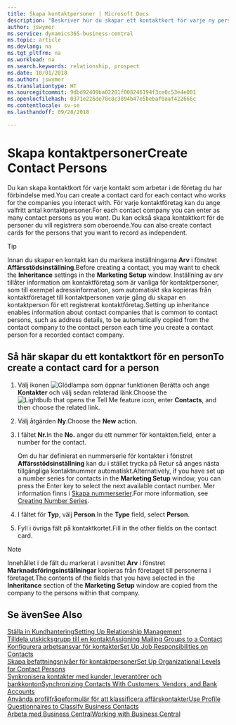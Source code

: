 ```yaml
---
title: Skapa kontaktpersoner | Microsoft Docs
description: "Beskriver hur du skapar ett kontaktkort för varje ny person eller potentiell kund som du interagerar med eller har en affärsrelation med."
author: jswymer
ms.service: dynamics365-business-central
ms.topic: article
ms.devlang: na
ms.tgt_pltfrm: na
ms.workload: na
ms.search.keywords: relationship, prospect
ms.date: 10/01/2018
ms.author: jswymer
ms.translationtype: HT
ms.sourcegitcommit: 9dbd92409ba02281f008246194f3ce0c53e4e001
ms.openlocfilehash: 0371e226de78c8c3894b47e5bebaf0aaf422666c
ms.contentlocale: sv-se
ms.lasthandoff: 09/28/2018

---
```

# <a name="create-contact-persons"></a><span data-ttu-id="d5d58-103">Skapa kontaktpersoner</span><span class="sxs-lookup"><span data-stu-id="d5d58-103">Create Contact Persons</span></span>
<span data-ttu-id="d5d58-104">Du kan skapa kontaktkort för varje kontakt som arbetar i de företag du har förbindelse med.</span><span class="sxs-lookup"><span data-stu-id="d5d58-104">You can create a contact card for each contact who works for the companies you interact with.</span></span> <span data-ttu-id="d5d58-105">För varje kontaktföretag kan du ange valfritt antal kontaktpersoner.</span><span class="sxs-lookup"><span data-stu-id="d5d58-105">For each contact company you can enter as many contact persons as you want.</span></span> <span data-ttu-id="d5d58-106">Du kan också skapa kontaktkort för de personer du vill registrera som oberoende.</span><span class="sxs-lookup"><span data-stu-id="d5d58-106">You can also create contact cards for the persons that you want to record as independent.</span></span>

> [!TIP]  
>   <span data-ttu-id="d5d58-107">Innan du skapar en kontakt kan du markera inställningarna **Arv** i fönstret **Affärsstödsinställning**.</span><span class="sxs-lookup"><span data-stu-id="d5d58-107">Before creating a contact, you may want to check the **Inheritance** settings in the **Marketing Setup** window.</span></span> <span data-ttu-id="d5d58-108">Inställning av arv tillåter information om kontaktföretag som är vanliga för kontaktpersoner, som till exempel adressinformation, som automatiskt ska kopieras från kontaktföretaget till kontaktpersonen varje gång du skapar en kontaktperson för ett registrerat kontaktföretag.</span><span class="sxs-lookup"><span data-stu-id="d5d58-108">Setting up inheritance enables information about contact companies that is common to contact persons, such as address details, to be automatically copied from the contact company to the contact person each time you create a contact person for a recorded contact company.</span></span>

## <a name="to-create-a-contact-card-for-a-person"></a><span data-ttu-id="d5d58-109">Så här skapar du ett kontaktkort för en person</span><span class="sxs-lookup"><span data-stu-id="d5d58-109">To create a contact card for a person</span></span>
1. <span data-ttu-id="d5d58-110">Välj ikonen ![Glödlampa som öppnar funktionen Berätta](media/ui-search/search_small.png "Berätta vad du vill göra") och ange **Kontakter** och välj sedan relaterad länk.</span><span class="sxs-lookup"><span data-stu-id="d5d58-110">Choose the ![Lightbulb that opens the Tell Me feature](media/ui-search/search_small.png "Tell me what you want to do") icon, enter **Contacts**, and then choose the related link.</span></span>
2. <span data-ttu-id="d5d58-111">Välj åtgärden **Ny**.</span><span class="sxs-lookup"><span data-stu-id="d5d58-111">Choose the **New** action.</span></span>
3. <span data-ttu-id="d5d58-112">I fältet **Nr.**</span><span class="sxs-lookup"><span data-stu-id="d5d58-112">In the **No.**</span></span> <span data-ttu-id="d5d58-113">anger du ett nummer för kontakten.</span><span class="sxs-lookup"><span data-stu-id="d5d58-113">field, enter a number for the contact.</span></span>

    <span data-ttu-id="d5d58-114">Om du har definierat en nummerserie för kontakter i fönstret **Affärsstödsinställning** kan du i stället trycka på Retur så anges nästa tillgängliga kontaktnummer automatiskt.</span><span class="sxs-lookup"><span data-stu-id="d5d58-114">Alternatively, if you have set up a number series for contacts in the **Marketing Setup** window, you can press the Enter key to select the next available contact number.</span></span> <span data-ttu-id="d5d58-115">Mer information finns i [Skapa nummerserier](ui-create-number-series.md).</span><span class="sxs-lookup"><span data-stu-id="d5d58-115">For more information, see [Creating Number Series](ui-create-number-series.md).</span></span>
4. <span data-ttu-id="d5d58-116">I fältet för **Typ**, välj **Person**.</span><span class="sxs-lookup"><span data-stu-id="d5d58-116">In the **Type** field, select **Person**.</span></span>
5. <span data-ttu-id="d5d58-117">Fyll i övriga fält på kontaktkortet.</span><span class="sxs-lookup"><span data-stu-id="d5d58-117">Fill in the other fields on the contact card.</span></span>

> [!NOTE]  
>   <span data-ttu-id="d5d58-118">Innehållet i de fält du markerat i avsnittet **Arv** i fönstret **Marknadsföringsinställningar** kopieras från företaget till personerna i företaget.</span><span class="sxs-lookup"><span data-stu-id="d5d58-118">The contents of the fields that you have selected in the **Inheritance** section of the **Marketing Setup** window are copied from the company to the persons within that company.</span></span>

## <a name="see-also"></a><span data-ttu-id="d5d58-119">Se även</span><span class="sxs-lookup"><span data-stu-id="d5d58-119">See Also</span></span>
[<span data-ttu-id="d5d58-120">Ställa in Kundhantering</span><span class="sxs-lookup"><span data-stu-id="d5d58-120">Setting Up Relationship Management</span></span>](marketing-setup-marketing.md)  
[<span data-ttu-id="d5d58-121">Tilldela utskicksgrupp till en kontakt</span><span class="sxs-lookup"><span data-stu-id="d5d58-121">Assigning Mailing Groups to a Contact</span></span>](marketing-mailing-groups.md#AssignMailGroupContact)  
[<span data-ttu-id="d5d58-122">Konfigurera arbetsansvar för kontakter</span><span class="sxs-lookup"><span data-stu-id="d5d58-122">Set Up Job Responsibilities on Contacts</span></span>](marketing-job-responsibilities.md)  
[<span data-ttu-id="d5d58-123">Skapa befattningsnivåer för kontaktpersoner</span><span class="sxs-lookup"><span data-stu-id="d5d58-123">Set Up Organizational Levels for Contact Persons</span></span>](marketing-organizational-levels.md)  
[<span data-ttu-id="d5d58-124">Synkronisera kontakter med kunder, leverantörer och bankkonton</span><span class="sxs-lookup"><span data-stu-id="d5d58-124">Synchronizing Contacts With Customers, Vendors, and Bank Accounts</span></span>](marketing-synchronize-contacts-customers-vendors-bank-accounts.md)  
[<span data-ttu-id="d5d58-125">Använda profilfrågeformulär för att klassificera affärskontakter</span><span class="sxs-lookup"><span data-stu-id="d5d58-125">Use Profile Questionnaires to Classify Business Contacts</span></span>](marketing-create-contact-profile-questionnaire.md)  
[<span data-ttu-id="d5d58-126">Arbeta med Business Central</span><span class="sxs-lookup"><span data-stu-id="d5d58-126">Working with Business Central</span></span>](ui-work-product.md)  

